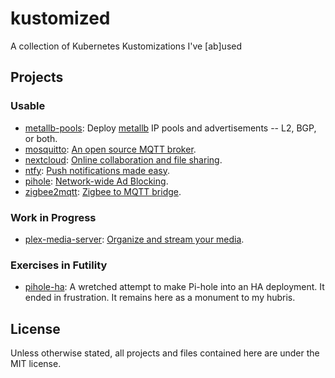# kustomized
A collection of Kubernetes Kustomizations I've [ab]used

## Projects

### Usable

* [metallb-pools](metallb-pools/README.md): Deploy [metallb](https://metallb.io)
  IP pools and advertisements -- L2, BGP, or both.
* [mosquitto](mosquitto/README.md): [An open source MQTT
  broker](https://mosquitto.org).
* [nextcloud](nextcloud/README.md): [Online collaboration and file
  sharing](https://nextcloud.com).
* [ntfy](ntfy/README.md): [Push notifications made easy](https://ntfy.sh).
* [pihole](pihole/README.md): [Network-wide Ad Blocking](https://pi-hole.net).
* [zigbee2mqtt](zigbee2mqtt/README.md): [Zigbee to MQTT bridge](https://zigbee2mqtt.io).

### Work in Progress

* [plex-media-server](plex-media-server/README.md): [Organize and stream your
  media](https://plex.tv).

### Exercises in Futility

* [pihole-ha](pihole-ha/README.md): A wretched attempt to make Pi-hole into an
  HA deployment. It ended in frustration. It remains here as a monument to my
  hubris.

## License

Unless otherwise stated, all projects and files contained here are under the MIT
license.
